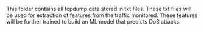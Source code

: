 This folder contains all tcpdump data stored in txt files.
These txt files will be used for extraction of features from the traffic monitored.
These features will be further trained to build an ML model that predicts DoS attacks.
